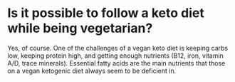 # Is it possible to follow a keto diet while being vegetarian?

Yes, of course. One of the challenges of a vegan keto diet is keeping carbs low, keeping protein high, and getting enough nutrients (B12, iron, vitamin A/D, trace minerals). Essential fatty acids are the main nutrients that those on a vegan ketogenic diet always seem to be deficient in.